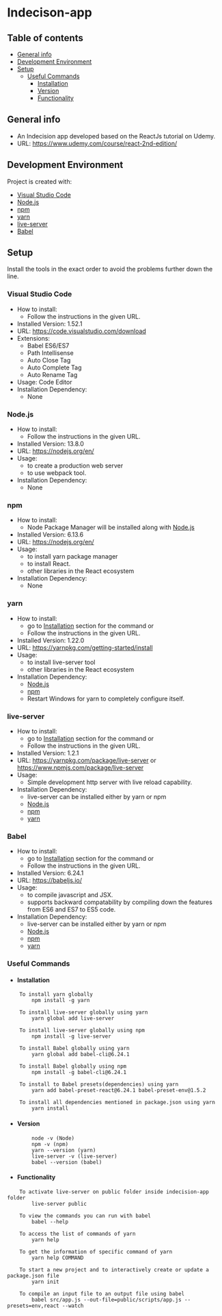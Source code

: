 # Indecison-app
## Table of contents
* [General info](#general-info)
* [Development Environment](#development-environment)
* [Setup](#setup)
    * [Useful Commands](#useful-commands)
        * [Installation](#installation)
        * [Version](#version)
        * [Functionality](#functionality)

## General info
*   An Indecision app developed based on the ReactJs tutorial on Udemy.
*   URL: https://www.udemy.com/course/react-2nd-edition/
	
## Development Environment
Project is created with:
* [Visual Studio Code](#visual-studio-code) 
* [Node.js](#Node.js)
* [npm](#npm)
* [yarn](#yarn)
* [live-server](#live-server)
* [Babel](#babel)

## Setup
Install the tools in the exact order to avoid the problems further down the line.

### Visual Studio Code
*   How to install:
    * Follow the instructions in the given URL.
*   Installed Version: 1.52.1 
*   URL: https://code.visualstudio.com/download
*   Extensions:
    * Babel ES6/ES7
    * Path Intellisense
    * Auto Close Tag
    * Auto Complete Tag
    * Auto Rename Tag
*   Usage: Code Editor
*   Installation Dependency:
    * None

### Node.js
*   How to install:
    * Follow the instructions in the given URL.
*   Installed Version: 13.8.0
*   URL: https://nodejs.org/en/
*   Usage: 
    * to create a production web server
    * to use webpack tool.
*   Installation Dependency:
    * None

### npm
*   How to install:
    * Node Package Manager will be installed along with [Node.js](#Node.js)
*   Installed Version: 6.13.6
*   URL: https://nodejs.org/en/
*   Usage: 
    * to install yarn package manager
    * to install React.
    * other libraries in the React ecosystem 
*   Installation Dependency: 
    * None

### yarn
*   How to install:
    * go to  [Installation](#installation) section for the command or 
    * Follow the instructions in the given URL. 
*   Installed Version: 1.22.0
*   URL: https://yarnpkg.com/getting-started/install
*   Usage: 
    * to install live-server tool
    * other libraries in the React ecosystem 
*   Installation Dependency:
    * [Node.js](#Node.js)
    * [npm](#npm)
    * Restart Windows for yarn to completely configure itself.

### live-server
*   How to install:
    * go to  [Installation](#installation) section for the command or 
    * Follow the instructions in the given URL. 
*   Installed Version: 1.2.1
*   URL: https://yarnpkg.com/package/live-server or https://www.npmjs.com/package/live-server
*   Usage:
    * Simple development http server with live reload capability.
*   Installation Dependency:
    * live-server can be installed either by yarn or npm
    * [Node.js](#Node.js)
    * [npm](#npm)
    * [yarn](#yarn)

### Babel
*   How to install:
    * go to  [Installation](#installation) section for the command or 
    * Follow the instructions in the given URL. 
*   Installed Version: 6.24.1
*   URL: https://babeljs.io/
*   Usage:
    * to compile javascript and JSX.
    * supports backward compatability by compiling down the features from ES6 and ES7 to ES5 code.
*   Installation Dependency:
    * live-server can be installed either by yarn or npm
    * [Node.js](#Node.js)
    * [npm](#npm)
    * [yarn](#yarn)



### Useful Commands

* #### Installation
```
    To install yarn globally
        npm install -g yarn

    To install live-server globally using yarn
        yarn global add live-server

    To install live-server globally using npm
        npm install -g live-server

    To install Babel globally using yarn
        yarn global add babel-cli@6.24.1

    To install Babel globally using npm
        npm install -g babel-cli@6.24.1
    
    To install to Babel presets(dependencies) using yarn
        yarn add babel-preset-react@6.24.1 babel-preset-env@1.5.2
    
    To install all dependencies mentioned in package.json using yarn
        yarn install
```

* #### Version
```
        node -v (Node)
        npm -v (npm)
        yarn --version (yarn)
        live-server -v (live-server)
        babel --version (babel)
```
* #### Functionality
```
    To activate live-server on public folder inside indecision-app folder
        live-server public

    To view the commands you can run with babel
        babel --help
    
    To access the list of commands of yarn
        yarn help
    
    To get the information of specific command of yarn
        yarn help COMMAND
    
    To start a new project and to interactively create or update a package.json file
        yarn init

    To compile an input file to an output file using babel 
        babel src/app.js --out-file=public/scripts/app.js --presets=env,react --watch
```


